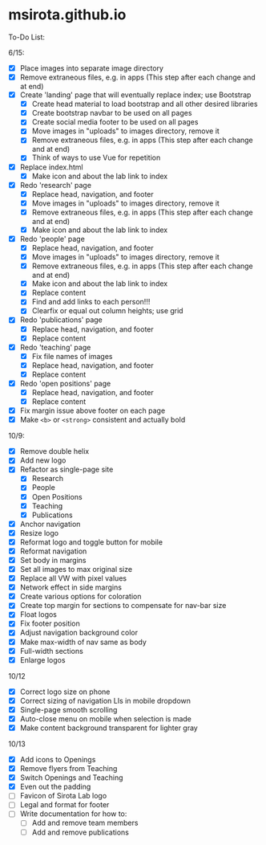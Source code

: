 # msirota.github.io

To-Do List:

6/15:
- [x] Place images into separate image directory
- [x] Remove extraneous files, e.g. in apps (This step after each change and at end)
- [x] Create 'landing' page that will eventually replace index; use Bootstrap
    - [x] Create head material to load bootstrap and all other desired libraries
    - [x] Create bootstrap navbar to be used on all pages
    - [x] Create social media footer to be used on all pages
    - [x] Move images in "uploads" to images directory, remove it
    - [x] Remove extraneous files, e.g. in apps (This step after each change and at end)
    - [x] Think of ways to use Vue for repetition
- [x] Replace index.html
    - [x] Make icon and about the lab link to index
- [x] Redo 'research' page
    - [x] Replace head, navigation, and footer
    - [x] Move images in "uploads" to images directory, remove it
    - [x] Remove extraneous files, e.g. in apps (This step after each change and
    at end)
    - [x] Make icon and about the lab link to index
- [x] Redo 'people' page
    - [x] Replace head, navigation, and footer
    - [x] Move images in "uploads" to images directory, remove it
    - [x] Remove extraneous files, e.g. in apps (This step after each change and
    at end)
    - [x] Make icon and about the lab link to index
    - [x] Replace content
    - [x] Find and add links to each person!!!
    - [x] Clearfix or equal out column heights; use grid
- [x] Redo 'publications' page
    - [x] Replace head, navigation, and footer
    - [x] Replace content
- [x] Redo 'teaching' page
    - [x] Fix file names of images
    - [x] Replace head, navigation, and footer
    - [x] Replace content
- [x] Redo 'open positions' page
    - [x] Replace head, navigation, and footer
    - [x] Replace content
- [x] Fix margin issue above footer on each page
- [x] Make `<b>` or `<strong>` consistent and actually bold

10/9:
- [x] Remove double helix
- [x] Add new logo
- [x] Refactor as single-page site
    - [x] Research
    - [x] People
    - [x] Open Positions
    - [x] Teaching
    - [x] Publications
- [x] Anchor navigation
- [x] Resize logo
- [x] Reformat logo and toggle button for mobile
- [x] Reformat navigation
- [x] Set body in margins
- [x] Set all images to max original size
- [x] Replace all VW with pixel values
- [x] Network effect in side margins
- [x] Create various options for coloration
- [x] Create top margin for sections to compensate for nav-bar size
- [x] Float logos
- [x] Fix footer position
- [x] Adjust navigation background color
- [x] Make max-width of nav same as body
- [x] Full-width sections
- [x] Enlarge logos

10/12
- [x] Correct logo size on phone
- [x] Correct sizing of navigation LIs in mobile dropdown
- [x] Single-page smooth scrolling
- [x] Auto-close menu on mobile when selection is made
- [x] Make content background transparent for lighter gray

10/13
- [x] Add icons to Openings
- [x] Remove flyers from Teaching
- [x] Switch Openings and Teaching
- [x] Even out the padding
- [ ] Favicon of Sirota Lab logo
- [ ] Legal and format for footer
- [ ] Write documentation for how to:
    - [ ] Add and remove team members
    - [ ] Add and remove publications
